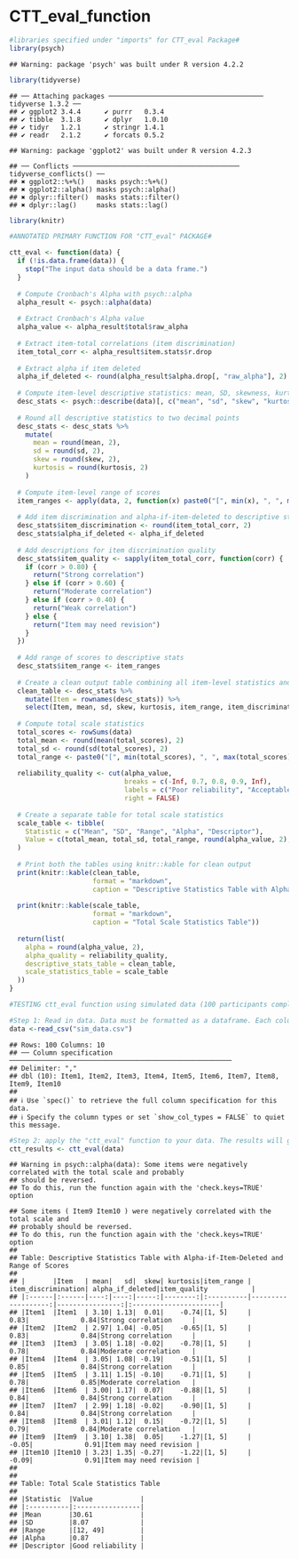 CTT_eval_function
================

``` r
#libraries specified under "imports" for CTT_eval Package#
library(psych)
```

    ## Warning: package 'psych' was built under R version 4.2.2

``` r
library(tidyverse)
```

    ## ── Attaching packages ─────────────────────────────────────── tidyverse 1.3.2 ──
    ## ✔ ggplot2 3.4.4      ✔ purrr   0.3.4 
    ## ✔ tibble  3.1.8      ✔ dplyr   1.0.10
    ## ✔ tidyr   1.2.1      ✔ stringr 1.4.1 
    ## ✔ readr   2.1.2      ✔ forcats 0.5.2

    ## Warning: package 'ggplot2' was built under R version 4.2.3

    ## ── Conflicts ────────────────────────────────────────── tidyverse_conflicts() ──
    ## ✖ ggplot2::%+%()   masks psych::%+%()
    ## ✖ ggplot2::alpha() masks psych::alpha()
    ## ✖ dplyr::filter()  masks stats::filter()
    ## ✖ dplyr::lag()     masks stats::lag()

``` r
library(knitr)
```

``` r
#ANNOTATED PRIMARY FUNCTION FOR "CTT_eval" PACKAGE#

ctt_eval <- function(data) {
  if (!is.data.frame(data)) {
    stop("The input data should be a data frame.")
  }
  
  # Compute Cronbach's Alpha with psych::alpha
  alpha_result <- psych::alpha(data)
  
  # Extract Cronbach's Alpha value
  alpha_value <- alpha_result$total$raw_alpha
  
  # Extract item-total correlations (item discrimination)
  item_total_corr <- alpha_result$item.stats$r.drop
  
  # Extract alpha if item deleted
  alpha_if_deleted <- round(alpha_result$alpha.drop[, "raw_alpha"], 2)
  
  # Compute item-level descriptive statistics: mean, SD, skewness, kurtosis
  desc_stats <- psych::describe(data)[, c("mean", "sd", "skew", "kurtosis")]
  
  # Round all descriptive statistics to two decimal points
  desc_stats <- desc_stats %>%
    mutate(
      mean = round(mean, 2),
      sd = round(sd, 2),
      skew = round(skew, 2),
      kurtosis = round(kurtosis, 2)
    )
  
  # Compute item-level range of scores
  item_ranges <- apply(data, 2, function(x) paste0("[", min(x), ", ", max(x), "]"))
  
  # Add item discrimination and alpha-if-item-deleted to descriptive stats
  desc_stats$item_discrimination <- round(item_total_corr, 2)
  desc_stats$alpha_if_deleted <- alpha_if_deleted
  
  # Add descriptions for item discrimination quality
  desc_stats$item_quality <- sapply(item_total_corr, function(corr) {
    if (corr > 0.80) {
      return("Strong correlation")
    } else if (corr > 0.60) {
      return("Moderate correlation")
    } else if (corr > 0.40) {
      return("Weak correlation")
    } else {
      return("Item may need revision")
    }
  })
  
  # Add range of scores to descriptive stats
  desc_stats$item_range <- item_ranges
  
  # Create a clean output table combining all item-level statistics and descriptions
  clean_table <- desc_stats %>%
    mutate(Item = rownames(desc_stats)) %>%
    select(Item, mean, sd, skew, kurtosis, item_range, item_discrimination, alpha_if_deleted, item_quality)
  
  # Compute total scale statistics
  total_scores <- rowSums(data)
  total_mean <- round(mean(total_scores), 2)
  total_sd <- round(sd(total_scores), 2)
  total_range <- paste0("[", min(total_scores), ", ", max(total_scores), "]")
  
  reliability_quality <- cut(alpha_value,
                             breaks = c(-Inf, 0.7, 0.8, 0.9, Inf),
                             labels = c("Poor reliability", "Acceptable reliability", "Good reliability", "Excellent reliability"),
                             right = FALSE)
  
  # Create a separate table for total scale statistics
  scale_table <- tibble(
    Statistic = c("Mean", "SD", "Range", "Alpha", "Descriptor"),
    Value = c(total_mean, total_sd, total_range, round(alpha_value, 2), as.character(reliability_quality))
  )
  
  # Print both the tables using knitr::kable for clean output
  print(knitr::kable(clean_table,
                     format = "markdown",
                     caption = "Descriptive Statistics Table with Alpha-if-Item-Deleted and Range of Scores"))
  
  print(knitr::kable(scale_table,
                     format = "markdown",
                     caption = "Total Scale Statistics Table"))
  
  return(list(
    alpha = round(alpha_value, 2),
    alpha_quality = reliability_quality,
    descriptive_stats_table = clean_table,
    scale_statistics_table = scale_table
  ))
}
```

``` r
#TESTING ctt_eval function using simulated data (100 participants completing a 10-item self-report scale)

#Step 1: Read in data. Data must be formatted as a dataframe. Each column should correspond to each item of the scale. Each row should represent one participants data. Scores for each item should be listed accordingly. 
data <-read_csv("sim_data.csv")
```

    ## Rows: 100 Columns: 10
    ## ── Column specification ────────────────────────────────────────────────────────
    ## Delimiter: ","
    ## dbl (10): Item1, Item2, Item3, Item4, Item5, Item6, Item7, Item8, Item9, Item10
    ## 
    ## ℹ Use `spec()` to retrieve the full column specification for this data.
    ## ℹ Specify the column types or set `show_col_types = FALSE` to quiet this message.

``` r
#Step 2: apply the "ctt_eval" function to your data. The results will give you two seperate tables. One table for item-level statistics and one table for scale-level statistics. All indices can be used to evaluate the quality of your scale from a Classical Test Theory Perspective. Descriptive labels are applied to certain statistics to aid interpretation. 
ctt_results <- ctt_eval(data)
```

    ## Warning in psych::alpha(data): Some items were negatively correlated with the total scale and probably 
    ## should be reversed.  
    ## To do this, run the function again with the 'check.keys=TRUE' option

    ## Some items ( Item9 Item10 ) were negatively correlated with the total scale and 
    ## probably should be reversed.  
    ## To do this, run the function again with the 'check.keys=TRUE' option
    ## 
    ## Table: Descriptive Statistics Table with Alpha-if-Item-Deleted and Range of Scores
    ## 
    ## |       |Item   | mean|   sd|  skew| kurtosis|item_range | item_discrimination| alpha_if_deleted|item_quality           |
    ## |:------|:------|----:|----:|-----:|--------:|:----------|-------------------:|----------------:|:----------------------|
    ## |Item1  |Item1  | 3.10| 1.13|  0.01|    -0.74|[1, 5]     |                0.83|             0.84|Strong correlation     |
    ## |Item2  |Item2  | 2.97| 1.04| -0.05|    -0.65|[1, 5]     |                0.83|             0.84|Strong correlation     |
    ## |Item3  |Item3  | 3.05| 1.18| -0.02|    -0.78|[1, 5]     |                0.78|             0.84|Moderate correlation   |
    ## |Item4  |Item4  | 3.05| 1.08| -0.19|    -0.51|[1, 5]     |                0.85|             0.84|Strong correlation     |
    ## |Item5  |Item5  | 3.11| 1.15| -0.10|    -0.71|[1, 5]     |                0.78|             0.85|Moderate correlation   |
    ## |Item6  |Item6  | 3.00| 1.17|  0.07|    -0.88|[1, 5]     |                0.84|             0.84|Strong correlation     |
    ## |Item7  |Item7  | 2.99| 1.18| -0.02|    -0.90|[1, 5]     |                0.84|             0.84|Strong correlation     |
    ## |Item8  |Item8  | 3.01| 1.12|  0.15|    -0.72|[1, 5]     |                0.79|             0.84|Moderate correlation   |
    ## |Item9  |Item9  | 3.10| 1.38|  0.05|    -1.27|[1, 5]     |               -0.05|             0.91|Item may need revision |
    ## |Item10 |Item10 | 3.23| 1.35| -0.27|    -1.22|[1, 5]     |               -0.09|             0.91|Item may need revision |
    ## 
    ## 
    ## Table: Total Scale Statistics Table
    ## 
    ## |Statistic  |Value            |
    ## |:----------|:----------------|
    ## |Mean       |30.61            |
    ## |SD         |8.07             |
    ## |Range      |[12, 49]         |
    ## |Alpha      |0.87             |
    ## |Descriptor |Good reliability |
